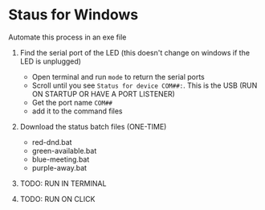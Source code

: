 # Staus for Windows
Automate this process in an exe file
1. Find the serial port of the LED (this doesn't change on windows if the LED is unplugged)
    - Open terminal and run `mode` to return the serial ports
    - Scroll until you see `Status for device COM##:`. This is the USB (RUN ON STARTUP OR HAVE A PORT LISTENER)
    - Get the port name `COM##`  
    - add it to the command files

2. Download the status batch files (ONE-TIME)
    - red-dnd.bat
    - green-available.bat
    - blue-meeting.bat
    - purple-away.bat
3. TODO: RUN IN TERMINAL
4. TODO: RUN ON CLICK
